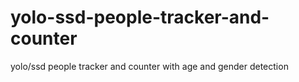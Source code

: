 # yolo-ssd-people-tracker-and-counter
yolo/ssd people tracker and counter with age and gender detection

